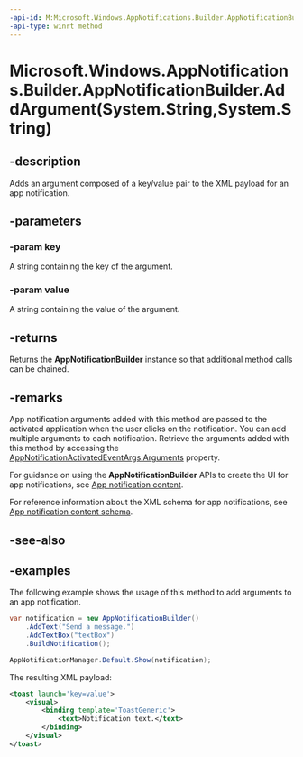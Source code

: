 ```yaml
---
-api-id: M:Microsoft.Windows.AppNotifications.Builder.AppNotificationBuilder.AddArgument(System.String,System.String)
-api-type: winrt method
---
```


# Microsoft.Windows.AppNotifications.Builder.AppNotificationBuilder.AddArgument(System.String,System.String)

<!--
public Microsoft.Windows.AppNotifications.Builder.AppNotificationBuilder AddArgument (string key, string value);
-->


## -description

Adds an argument composed of a key/value pair to the XML payload for an app notification. 

## -parameters

### -param key

A string containing the key of the argument.

### -param value

A string containing the value of the argument.

## -returns

Returns the **AppNotificationBuilder** instance so that additional method calls can be chained.

## -remarks

App notification arguments added with this method are passed to the activated application when the user clicks on the notification. You can add multiple arguments to each notification. Retrieve the arguments added with this method by accessing the [AppNotificationActivatedEventArgs.Arguments](xref:Microsoft.Windows.AppNotifications.AppNotificationActivatedEventArgs.Arguments) property.

For guidance on using the **AppNotificationBuilder** APIs to create the UI for app notifications, see [App notification content](/windows/apps/design/shell/tiles-and-notifications/adaptive-interactive-toasts).

For reference information about the XML schema for app notifications, see [App notification content schema](/windows/apps/design/shell/tiles-and-notifications/toast-schema).

## -see-also

## -examples

The following example shows the usage of this method to add arguments to an app notification.

```csharp
var notification = new AppNotificationBuilder()
    .AddText("Send a message.")
    .AddTextBox("textBox")
    .BuildNotification();

AppNotificationManager.Default.Show(notification);
```

The resulting XML payload:

```xml
<toast launch='key=value'>
    <visual>
        <binding template='ToastGeneric'>
            <text>Notification text.</text>
        </binding>
    </visual>
</toast>
```




